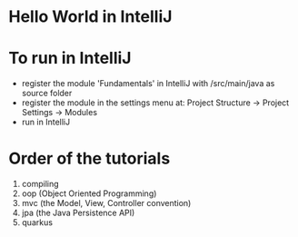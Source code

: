 # Hello World in IntelliJ

# To run in IntelliJ
- register the module 'Fundamentals' in IntelliJ with /src/main/java as source folder
- register the module in the settings menu at: Project Structure -> Project Settings -> Modules
- run in IntelliJ

# Order of the tutorials
1. compiling
2. oop (Object Oriented Programming)
3. mvc (the Model, View, Controller convention)
4. jpa (the Java Persistence API)
5. quarkus